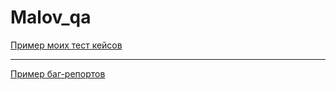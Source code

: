 # Malov_qa


[Пример моих тест кейсов](https://docs.google.com/spreadsheets/d/1FofZy5_9lI2dFb1BoCtX-v1soJ2H_-nHIr1fqJ29J-g/edit#gid=224410608)

---

[Пример баг-репортов](https://testsaita.atlassian.net/jira/software/c/projects/TEST/issues)

